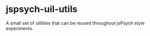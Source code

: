 # jspsych-uil-utils
A small set of utilities that can be reused throughout jsPsych style experiments.
